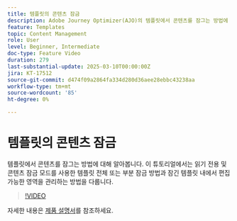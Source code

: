 ```yaml
---
title: 템플릿의 콘텐츠 잠금
description: Adobe Journey Optimizer(AJO)의 템플릿에서 콘텐츠를 잠그는 방법에 대해 알아봅니다. 이 튜토리얼에서는 읽기 전용 및 콘텐츠 잠금 모드를 사용한 템플릿 전체 또는 부분 잠금 방법과 잠긴 템플릿 내에서 편집 가능한 영역을 관리하는 방법을 다룹니다.
feature: Templates
topic: Content Management
role: User
level: Beginner, Intermediate
doc-type: Feature Video
duration: 279
last-substantial-update: 2025-03-10T00:00:00Z
jira: KT-17512
source-git-commit: d474f09a2864fa334d280d36aee28ebbc43238aa
workflow-type: tm+mt
source-wordcount: '85'
ht-degree: 0%

---
```



# 템플릿의 콘텐츠 잠금

템플릿에서 콘텐츠를 잠그는 방법에 대해 알아봅니다. 이 튜토리얼에서는 읽기 전용 및 콘텐츠 잠금 모드를 사용한 템플릿 전체 또는 부분 잠금 방법과 잠긴 템플릿 내에서 편집 가능한 영역을 관리하는 방법을 다룹니다.

>[!VIDEO](https://video.tv.adobe.com/v/3451591/?learn=on&enablevpops)

자세한 내용은 [제품 설명서](https://experienceleague.adobe.com/en/docs/journey-optimizer/using/content-management/content-templates/content-locking)를 참조하세요.
